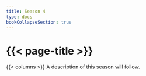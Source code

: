 ```yaml
---
title: Season 4
type: docs
bookCollapseSection: true
---
```


# {{< page-title >}}

{{< columns >}}
A description of this season will follow.
